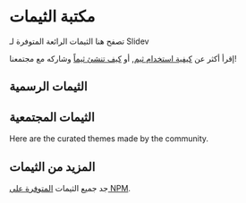 # مكتبة الثيمات

تصفح هنا الثيمات الرائعة المتوفرة لـ Slidev

إقرأ أكثر عن [كيفية استخدام ثيم](/themes/use), أو [كيف تنشئ ثيماً](/themes/write-a-theme) وشاركه مع مجتمعنا!

## الثيمات الرسمية

<ClientOnly>
  <ThemeGallery collection="official"/>
</ClientOnly>

## الثيمات المجتمعية

Here are the curated themes made by the community.

<!-- Edit in ./docs/.vitepress/themes.ts -->
<ClientOnly>
  <ThemeGallery collection="community"/>
</ClientOnly>

## المزيد من الثيمات

جد جميع الثيمات [المتوفرة على NPM](https://www.npmjs.com/search?q=keywords%3Aslidev-theme).
